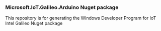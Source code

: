 ### Microsoft.IoT.Galileo.Arduino Nuget package
This repository is for generating the Windows Developer Program for IoT Intel Galileo Nuget package
